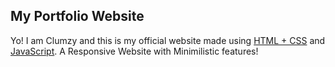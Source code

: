 ## My Portfolio Website
Yo! I am Clumzy and this is my official website made using [HTML + CSS](https://html.com) and [JavaScript](https://javascript.com). A Responsive Website with Minimilistic features! 
